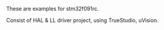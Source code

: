 These are examples for stm32f091rc.

Consist of HAL & LL driver project, using TrueStudio, uVision.
